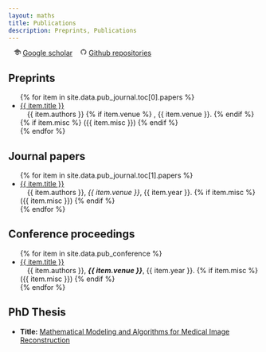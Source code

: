 ```yaml
---
layout: maths
title: Publications
description: Preprints, Publications
---
```



&ensp; <svg xmlns="http://www.w3.org/2000/svg" xmlns:xlink="http://www.w3.org/1999/xlink" aria-hidden="true" focusable="false" width="1em" height="1em" style="-ms-transform: rotate(360deg); -webkit-transform: rotate(360deg); transform: rotate(360deg);" preserveAspectRatio="xMidYMid meet" viewBox="0 0 32 32"><path d="M14.573 2.729L6.656 7.984C3.031 10.39.067 12.38.067 12.406c0 .026.182.146.406.266c.224.13 3.797 2.109 7.953 4.411l7.542 4.193l.193-.099c.109-.052 2.891-1.641 6.188-3.521l5.99-3.427l.036 10.599h3.557V12.427l-4.615-3.094C21.098 5.166 16.129 1.885 16.01 1.859c-.063-.01-.703.38-1.438.87zM7.141 22.177l.016 2.672l8.828 5.292l8.891-5.339v-2.641c0-1.458-.016-2.646-.031-2.646c-.021 0-1.76 1.042-3.87 2.323l-4.406 2.661l-.578.339l-1.755-1.052a697.718 697.718 0 0 1-4.385-2.641L7.179 19.53c-.031-.01-.042 1.177-.036 2.646z" fill="#626262"/></svg> [Google scholar](https://scholar.google.com/citations?user=3WYB4xAAAAAJ&hl=zh-CN) 
&ensp; <svg xmlns="http://www.w3.org/2000/svg" xmlns:xlink="http://www.w3.org/1999/xlink" aria-hidden="true" focusable="false" width="1em" height="1em" style="-ms-transform: rotate(360deg); -webkit-transform: rotate(360deg); transform: rotate(360deg);" preserveAspectRatio="xMidYMid meet" viewBox="0 0 24 24"><path fill-rule="evenodd" clip-rule="evenodd" d="M12.026 2c-5.509 0-9.974 4.465-9.974 9.974c0 4.406 2.857 8.145 6.821 9.465c.499.09.679-.217.679-.481c0-.237-.008-.865-.011-1.696c-2.775.602-3.361-1.338-3.361-1.338c-.452-1.152-1.107-1.459-1.107-1.459c-.905-.619.069-.605.069-.605c1.002.07 1.527 1.028 1.527 1.028c.89 1.524 2.336 1.084 2.902.829c.091-.645.351-1.085.635-1.334c-2.214-.251-4.542-1.107-4.542-4.93c0-1.087.389-1.979 1.024-2.675c-.101-.253-.446-1.268.099-2.64c0 0 .837-.269 2.742 1.021a9.582 9.582 0 0 1 2.496-.336a9.554 9.554 0 0 1 2.496.336c1.906-1.291 2.742-1.021 2.742-1.021c.545 1.372.203 2.387.099 2.64c.64.696 1.024 1.587 1.024 2.675c0 3.833-2.33 4.675-4.552 4.922c.355.308.675.916.675 1.846c0 1.334-.012 2.41-.012 2.737c0 .267.178.577.687.479C19.146 20.115 22 16.379 22 11.974C22 6.465 17.535 2 12.026 2z" fill="#626262"/></svg> [Github repositories](https://github.com/QqDing?tab=repositories)    


## Preprints 

<ul reversed="reversed">  <!-- start="26"> -->
  {% for item in site.data.pub_journal.toc[0].papers %}
      <li>
        <a href="{{ item.url }}">{{ item.title }}</a> <br> &emsp;{{ item.authors }} {% if item.venue %} , {{ item.venue }}. {% endif %} {% if item.misc %} ({{ item.misc }}) {% endif %}
      </li>
  {% endfor %}
</ul>



## Journal papers 

<ul reversed="reversed">  <!-- start="19"> -->
{% for item in site.data.pub_journal.toc[1].papers %}
    <li>
	  <a href="{{ item.url }}">{{ item.title }}</a> <br> &emsp;{{ item.authors }}, <i>{{ item.venue }}</i>, {{ item.year }}. {% if item.misc %} ({{ item.misc }}) {% endif %}
    </li>
{% endfor %}
</ul>


## Conference proceedings

<ul reversed>
{% for item in site.data.pub_conference %}
    <li>
      <a href="{{ item.url }}">{{ item.title }}</a> <br> &emsp;{{ item.authors }}, <b><i>{{ item.venue }}</i></b>, {{ item.year }}. {% if item.misc %} ({{ item.misc }}) {% endif %}
    </li>
{% endfor %}
</ul>




## PhD Thesis 
<!-- <div id="thesis" class="tabcontent"> -->
<ul>
    <li>
      <b>Title:</b> <a href="assets/files/thesis.pdf">Mathematical Modeling and Algorithms for Medical Image Reconstruction</a>
    </li>
 <!--    <li>
      <b>Chapter 4</b> contains unpublished result on a general multi-step inertial operator splitting scheme for monotone inclusion problem, which can be used to derive multi-step inertial versions of 
          <ul>
              <li>Forward--Backward splitting, Generalized Forward--Backward, Forward--Douglas--Rachford splitting</li> 
              <li>A class of Primal--Dual splitting methods</li> 
              <li>Proximal Point Algorithm, Douglas--Rachford splitting and Alternating Direction Method of Multipliers (ADMM)</li>
          </ul>
    </li> -->
</ul>
<!-- </div> -->
